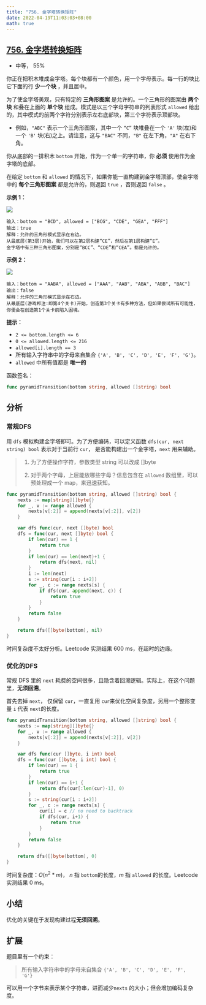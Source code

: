 ```yaml
---
title: "756. 金字塔转换矩阵"
date: 2022-04-19T11:03:03+08:00
math: true
---
```


## [756. 金字塔转换矩阵](https://leetcode-cn.com/problems/pyramid-transition-matrix/description/ "https://leetcode-cn.com/problems/pyramid-transition-matrix/description/")

- 中等， 55%

你正在把积木堆成金字塔。每个块都有一个颜色，用一个字母表示。每一行的块比它下面的行 **少一个块** ，并且居中。

为了使金字塔美观，只有特定的 **三角形图案** 是允许的。一个三角形的图案由 **两个块** 和叠在上面的 **单个块** 组成。模式是以三个字母字符串的列表形式 `allowed` 给出的，其中模式的前两个字符分别表示左右底部块，第三个字符表示顶部块。

- 例如，`"ABC"` 表示一个三角形图案，其中一个 `“C”` 块堆叠在一个 `'A'` 块(左)和一个 `'B'` 块(右)之上。请注意，这与 `"BAC"` 不同，`"B"` 在左下角，`"A"` 在右下角。

你从底部的一排积木 `bottom` 开始，作为一个单一的字符串，你 **必须** 使用作为金字塔的底部。

在给定 `bottom` 和 `allowed` 的情况下，如果你能一直构建到金字塔顶部，使金字塔中的 **每个三角形图案** 都是允许的，则返回 `true` ，否则返回 `false` 。

**示例 1：**

![](https://assets.leetcode.com/uploads/2021/08/26/pyramid1-grid.jpg)

```
输入：bottom = "BCD", allowed = ["BCG", "CDE", "GEA", "FFF"]
输出：true
解释：允许的三角形模式显示在右边。
从最底层(第3层)开始，我们可以在第2层构建“CE”，然后在第1层构建“E”。
金字塔中有三种三角形图案，分别是“BCC”、“CDE”和“CEA”。都是允许的。
```

**示例 2：**

![](https://assets.leetcode.com/uploads/2021/08/26/pyramid2-grid.jpg)

```
输入：bottom = "AABA", allowed = ["AAA", "AAB", "ABA", "ABB", "BAC"]
输出：false
解释：允许的三角形模式显示在右边。
从最底层(游戏邦注:即第4个关卡)开始，创造第3个关卡有多种方法，但如果尝试所有可能性，你便会在创造第1个关卡前陷入困境。
```

**提示：**

- `2 <= bottom.length <= 6`
- `0 <= allowed.length <= 216`
- `allowed[i].length == 3`
- 所有输入字符串中的字母来自集合 `{'A', 'B', 'C', 'D', 'E', 'F', 'G'}`。
- `allowed` 中所有值都是 **唯一的**

函数签名：

```go
func pyramidTransition(bottom string, allowed []string) bool
```

## 分析

### 常规DFS

用 `dfs` 模拟构建金字塔即可。为了方便编码，可以定义函数 `dfs(cur, next string) bool`  表示对于当前行 `cur`， 是否能构建出一个金字塔，`next` 用来辅助。

> 1. 为了方便操作字符，参数类型 string 可以改成 []byte
>
> 2. 对于两个字母，上层能放哪些字母？信息包含在 `allowed` 数组里，可以预处理成一个 map，来迅速获知。

```go
func pyramidTransition(bottom string, allowed []string) bool {
    nexts := map[string][]byte{}
    for _, v := range allowed {
        nexts[v[:2]] = append(nexts[v[:2]], v[2])
    }

    var dfs func(cur, next []byte) bool
    dfs = func(cur, next []byte) bool {
        if len(cur) == 1 {
            return true
        }
        if len(cur) == len(next)+1 {
            return dfs(next, nil)
        }
        i := len(next)
        s := string(cur[i : i+2])
        for _, c := range nexts[s] {
            if dfs(cur, append(next, c)) {
                return true
            }
        }
        return false
    }

    return dfs([]byte(bottom), nil)
}
```

时间复杂度不太好分析。Leetcode 实测结果 600 ms，在超时的边缘。

### 优化的DFS

常规 DFS 里的 `next` 耗费的空间很多，且隐含着回溯逻辑。实际上，在这个问题里，**无须回溯**。

首先去掉 `next`， 仅保留 `cur`，一直复用 `cur`来优化空间复杂度，另用一个整形变量 `i` 代表 `next`的长度。

```go
func pyramidTransition(bottom string, allowed []string) bool {
    nexts := map[string][]byte{}
    for _, v := range allowed {
        nexts[v[:2]] = append(nexts[v[:2]], v[2])
    }

    var dfs func(cur []byte, i int) bool
    dfs = func(cur []byte, i int) bool {
        if len(cur) == 1 {
            return true
        }
        if len(cur) == i+1 {
            return dfs(cur[:len(cur)-1], 0)
        }
        s := string(cur[i : i+2])
        for _, c := range nexts[s] {
            cur[i] = c // no need to backtrack
            if dfs(cur, i+1) {
                return true
            }
        }
        return false
    }

    return dfs([]byte(bottom), 0)
}
```

时间复杂度：$O(n^2*m)$， $n$ 指 `bottom`的长度，$m$ 指 `allowed` 的长度。Leetcode 实测结果 0 ms。

## 小结

优化的关键在于发现构建过程**无须回溯**。

## 扩展

题目里有一个约束：

> 所有输入字符串中的字母来自集合 `{'A', 'B', 'C', 'D', 'E', 'F', 'G'}`

可以用一个字节来表示某个字符串，进而减少`nexts` 的大小；但会增加编码复杂度。
